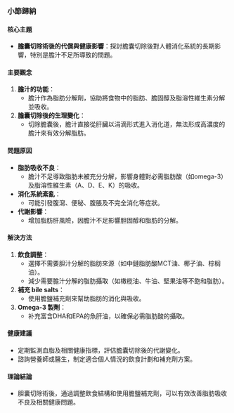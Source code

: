 ### 小節歸納

#### 核心主題
- **膽囊切除術後的代償與健康影響**：探討膽囊切除後對人體消化系統的長期影響，特別是膽汁不足所導致的問題。

#### 主要觀念
1. **膽汁的功能**：
   - 膽汁作為脂肪分解劑，協助將食物中的脂肪、膽固醇及脂溶性維生素分解並吸收。
2. **膽囊切除後的生理變化**：
   - 切除膽囊後，膽汁直接從肝臟以涓滴形式進入消化道，無法形成高濃度的膽汁來有效分解脂肪。

#### 問題原因
- **脂肪吸收不良**：
  - 膽汁不足導致脂肪未被充分分解，影響身體對必需脂肪酸（如omega-3）及脂溶性維生素（A、D、E、K）的吸收。
- **消化系統紊亂**：
  - 可能引發腹瀉、便秘、腹脹及不完全消化等症狀。
- **代謝影響**：
  - 增加脂肪肝風險，因膽汁不足影響胆固醇和脂肪的分解。

#### 解決方法
1. **飲食調整**：
   - 選擇不需要胆汁分解的脂肪來源（如中鏈脂肪酸MCT油、椰子油、棕榈油）。
   - 減少需要膽汁分解的脂肪攝取（如橄榄油、牛油、堅果油等不飽和脂肪）。
2. **補充 bile salts**：
   - 使用膽鹽補充劑來幫助脂肪的消化與吸收。
3. **Omega-3 製劑**：
   - 补充富含DHA和EPA的魚肝油，以確保必需脂肪酸的攝取。

#### 健康建議
- 定期監測血脂及相關健康指標，評估膽囊切除後的代謝變化。
- 諮詢營養師或醫生，制定適合個人情況的飲食計劃和補充劑方案。

#### 理論結論
- 胆囊切除術後，通過調整飲食結構和使用膽鹽補充劑，可以有效改善脂肪吸收不良及相關健康問題。